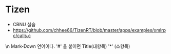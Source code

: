 # Tizen
 * CBNU 실습
  * https://github.com/chhee66/TizenRT/blob/master/apps/examples/xmlrpc/calls.c

\n
Mark-Down 언어이다.
'#' 을 붙이면 Title(대항목)
'*' (소항목)
